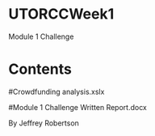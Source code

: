 # UTORCCWeek1
Module 1 Challenge

# Contents
#Crowdfunding analysis.xslx

#Module 1 Challenge Written Report.docx

By Jeffrey Robertson
